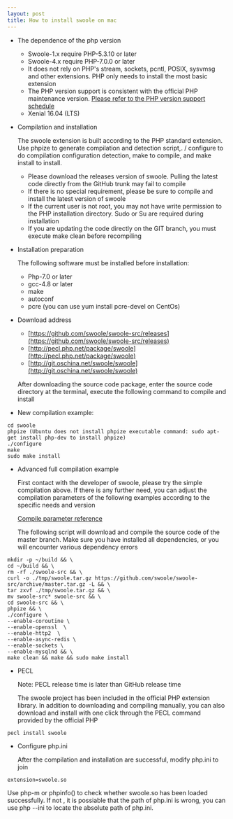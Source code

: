 ```yaml
---
layout: post
title: How to install swoole on mac
---
```

- The dependence of the php version
    - Swoole-1.x require PHP-5.3.10 or later
    - Swoole-4.x require PHP-7.0.0 or later
    - It does not rely on PHP's stream, sockets, pcntl, POSIX, sysvmsg and other extensions. PHP only needs to install the most basic extension
    - The PHP version support is consistent with the official PHP maintenance version. [Please refer to the PHP version support schedule](https://www.php.net/supported-versions.php)
    - Xenial 16.04 (LTS)

- Compilation and installation

    The swoole extension is built according to the PHP standard extension. Use phpize to generate compilation and detection script,. / configure to do compilation configuration detection, make to compile, and make install to install.

    - Please download the releases version of swoole. Pulling the latest code directly from the GitHub trunk may fail to compile
    - If there is no special requirement, please be sure to compile and install the latest version of swoole
    - If the current user is not root, you may not have write permission to the PHP installation directory. Sudo or Su are required during installation
    - If you are updating the code directly on the GIT branch, you must execute make clean before recompiling

- Installation preparation

    The following software must be installed before installation:
    
    - Php-7.0 or later
    - gcc-4.8 or later
    - make
    - autoconf
    - pcre (you can use yum install pcre-devel on CentOs)

- Download address
    
    - [https://github.com/swoole/swoole-src/releases](https://github.com/swoole/swoole-src/releases)
    - [http://pecl.php.net/package/swoole](http://pecl.php.net/package/swoole)
    - [http://git.oschina.net/swoole/swoole](http://git.oschina.net/swoole/swoole)

    After downloading the source code package, enter the source code directory at the terminal, execute the following command to compile and install

- New compilation example:

```
cd swoole
phpize (Ubuntu does not install phpize executable command: sudo apt-get install php-dev to install phpize)
./configure
make 
sudo make install
```

- Advanced full compilation example

    First contact with the developer of swoole, please try the simple compilation above. If there is any further need, you can adjust the compilation parameters of the following examples according to the specific needs and version

    [Compile parameter reference](https://wiki.swoole.com/wiki/page/437.html)

    The following script will download and compile the source code of the master branch. Make sure you have installed all dependencies, or you will encounter various dependency errors

```
mkdir -p ~/build && \
cd ~/build && \
rm -rf ./swoole-src && \
curl -o ./tmp/swoole.tar.gz https://github.com/swoole/swoole-src/archive/master.tar.gz -L && \
tar zxvf ./tmp/swoole.tar.gz && \
mv swoole-src* swoole-src && \
cd swoole-src && \
phpize && \
./configure \
--enable-coroutine \
--enable-openssl  \
--enable-http2  \
--enable-async-redis \
--enable-sockets \
--enable-mysqlnd && \
make clean && make && sudo make install
```

- PECL

    Note: PECL release time is later than GitHub release time

    The swoole project has been included in the official PHP extension library. In addition to downloading and compiling manually, you can also download and install with one click through the PECL command provided by the official PHP

```
pecl install swoole
```
- Configure php.ini

    After the compilation and installation are successful, modify php.ini to join

```
extension=swoole.so
```

Use php-m or phpinfo() to check whether swoole.so has been loaded successfully. If not , it is possiable that the path of php.ini is wrong, you can use php --ini to locate the absolute path of php.ini.